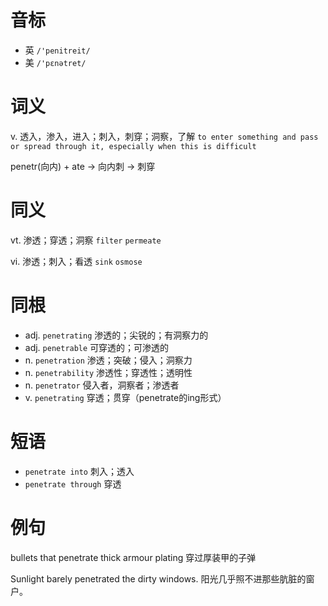 # 音标

- 英 `/'penitreit/`
- 美 `/'pɛnətret/`

# 词义

v. 透入，渗入，进入；刺入，刺穿；洞察，了解
`to enter something and pass or spread through it, especially when this is difficult`



penetr(向内) + ate → 向内刺 → 刺穿

# 同义

vt. 渗透；穿透；洞察
`filter` `permeate`

vi. 渗透；刺入；看透
`sink` `osmose`

# 同根

- adj. `penetrating` 渗透的；尖锐的；有洞察力的
- adj. `penetrable` 可穿透的；可渗透的
- n. `penetration` 渗透；突破；侵入；洞察力
- n. `penetrability` 渗透性；穿透性；透明性
- n. `penetrator` 侵入者，洞察者；渗透者
- v. `penetrating` 穿透；贯穿（penetrate的ing形式）

# 短语

- `penetrate into` 刺入；透入
- `penetrate through` 穿透

# 例句

bullets that penetrate thick armour plating
穿过厚装甲的子弹

Sunlight barely penetrated the dirty windows.
阳光几乎照不进那些肮脏的窗户。


